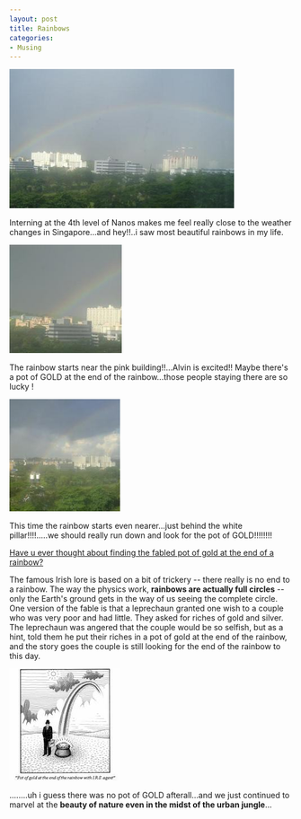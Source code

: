 ```yaml
---
layout: post
title: Rainbows
categories:
- Musing
---
```



![](/img/s_1.jpg)

Interning at the 4th level of Nanos makes me feel really close to the weather changes in Singapore...and hey!!..i saw most beautiful rainbows in my life.

![](/img/s_45.jpg)

The rainbow starts near the pink building!!...Alvin is excited!! Maybe there's a pot of GOLD at the end of the rainbow...those people staying there are so lucky !

![](/img/s_24.jpg)

This time the rainbow starts even nearer...just behind the white pillar!!!!.....we should really run down and look for the pot of GOLD!!!!!!!!

[Have u ever thought about finding the fabled pot of gold at the end of a rainbow? ](http://www.komotv.com/asksteve/story.asp?ID=30059)

The famous Irish lore is based on a bit of trickery -- there really is no end to a rainbow. The way the physics work, **rainbows are actually full circles** -- only the Earth's ground gets in the way of us seeing the complete circle. One version of the fable is that a leprechaun granted one wish to a couple who was very poor and had little. They asked for riches of gold and silver. The leprechaun was angered that the couple would be so selfish, but as a hint, told them he put their riches in a pot of gold at the end of the rainbow, and the story goes the couple is still looking for the end of the rainbow to this day.

![](/img/rainbow6.jpg)

........uh i guess there was no pot of GOLD afterall...and we just continued to marvel at the **beauty of nature even in the midst of the urban jungle**...
